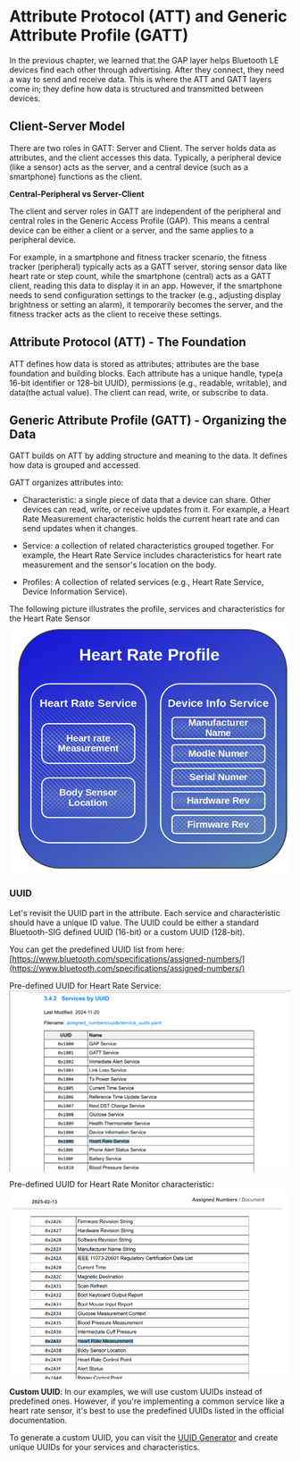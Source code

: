# Attribute Protocol (ATT) and  Generic Attribute Profile (GATT)

In the previous chapter, we learned that the GAP layer helps Bluetooth LE devices find each other through advertising. After they connect, they need a way to send and receive data. This is where the ATT and GATT layers come in; they define how data is structured and transmitted between devices.

## Client-Server Model

There are two roles in GATT: Server and Client.  The server holds data as attributes, and the client accesses this data. Typically, a peripheral device (like a sensor) acts as the server, and a central device (such as a smartphone) functions as the client.

<div class="alert-box alert-box-info">
    <span class="icon"><i class="fa fa-info"></i></span>
    <div class="alert-content">
        <b class="alert-title">Central-Peripheral vs Server-Client</b>
            <p>The client and server roles in GATT are independent of the peripheral and central roles in the Generic Access Profile (GAP). This means a central device can be either a client or a server, and the same applies to a peripheral device.
</p>
    </div>
</div>

For example, in a smartphone and fitness tracker scenario, the fitness tracker (peripheral) typically acts as a GATT server, storing sensor data like heart rate or step count, while the smartphone (central) acts as a GATT client, reading this data to display it in an app.  However, if the smartphone needs to send configuration settings to the tracker (e.g., adjusting display brightness or setting an alarm), it temporarily becomes the server, and the fitness tracker acts as the client to receive these settings.

## Attribute Protocol (ATT) - The Foundation

ATT defines how data is stored as attributes; attributes are the base foundation and building blocks. Each attribute has a unique handle, type(a 16-bit identifier or 128-bit UUID), permissions (e.g., readable, writable), and data(the actual value). The client can read, write, or subscribe to data.


## Generic Attribute Profile (GATT) - Organizing the Data
GATT builds on ATT by adding structure and meaning to the data. It defines how data is grouped and accessed.  

GATT organizes attributes into:  

- Characteristic: a single piece of data that a device can share. Other devices can read, write, or receive updates from it. For example, a Heart Rate Measurement characteristic holds the current heart rate and can send updates when it changes.

- Service: a collection of related characteristics grouped together. For example, the Heart Rate Service includes characteristics for heart rate measurement and the sensor's location on the body.

- Profiles: A collection of related services (e.g., Heart Rate Service, Device Information Service).  

The following picture illustrates the profile, services and characteristics for the Heart Rate Sensor
<img style="display: block; margin: auto;" alt="GAT" src="../images/ble-gatt.png"/>

### UUID
Let's revisit the UUID part in the attribute. Each service and characteristic should have a unique ID value. The UUID could be either a standard Bluetooth-SIG defined UUID (16-bit) or a custom UUID (128-bit).

You can get the predefined UUID list from here: [https://www.bluetooth.com/specifications/assigned-numbers/](https://www.bluetooth.com/specifications/assigned-numbers/)

Pre-defined UUID for Heart Rate Service:
<img style="display: block; margin: auto;" alt="GAT" src="../images/heart-rate-service.png"/>

Pre-defined UUID for Heart Rate Monitor characteristic:
<img style="display: block; margin: auto;" alt="GAT" src="../images/heart-rate-monitor-characteristics.png"/>

**Custom UUID**:
In our examples, we will use custom UUIDs instead of predefined ones. However, if you're implementing a common service like a heart rate sensor, it's best to use the predefined UUIDs listed in the official documentation.

To generate a custom UUID, you can visit the [UUID Generator](https://www.uuidgenerator.net/) and create unique UUIDs for your services and characteristics.

